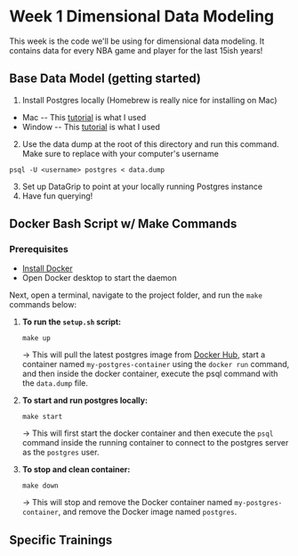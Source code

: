 # Week 1 Dimensional Data Modeling
This week is the code we'll be using for dimensional data modeling. It contains data for every NBA game and player for the last 15ish years!

## Base Data Model (getting started)

1. Install Postgres locally (Homebrew is really nice for installing on Mac)
-  Mac
-- This [tutorial](https://daily-dev-tips.com/posts/installing-postgresql-on-a-mac-with-homebrew/) is what I used
- Window
-- This [tutorial](https://www.sqlshack.com/how-to-install-postgresql-on-windows/) is what I used
2. Use the data dump at the root of this directory and run this command. Make sure to replace <username> with your computer's username
```
psql -U <username> postgres < data.dump
```
3. Set up DataGrip to point at your locally running Postgres instance
4. Have fun querying!

## Docker Bash Script w/ Make Commands

### Prerequisites 
* [Install Docker](https://docs.docker.com/get-docker/)
* Open Docker desktop to start the daemon

Next, open a terminal, navigate to the project folder, and run the `make` commands below:

1. **To run the `setup.sh` script:**

    ```
    make up
    ```

    &rarr; This will pull the latest postgres image from [Docker Hub](https://hub.docker.com/_/postgres), start a container named `my-postgres-container` using the `docker run` command, and then inside the docker container, execute the psql command with the `data.dump` file.

2. **To start and run postgres locally:**

    ```
    make start
    ```

    &rarr; This will first start the docker container and then execute the `psql` command inside the running container to connect to the postgres server as the `postgres` user.


3. **To stop and clean container:**

    ```
    make down
    ```

    &rarr; This will stop and remove the Docker container named `my-postgres-container`, and remove the Docker image named `postgres`.

## Specific Trainings